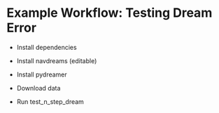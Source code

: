 # Example Workflow: Testing Dream Error

- Install dependencies
- Install navdreams (editable)
- Install pydreamer

- Download data

- Run test_n_step_dream

